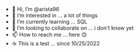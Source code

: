 - 👋 Hi, I’m @arista96
- 👀 I’m interested in ... a lot of things
- 🌱 I’m currently learning ... SQL
- 💞️ I’m looking to collaborate on ... i don't know yet
- 📫 How to reach me ... here 😊
- ☕ This is a test ... since 10/25/2022

<!---
arista96/arista96 is a ✨ special ✨ repository because its `README.md` (this file) appears on your GitHub profile.
You can click the Preview link to take a look at your changes.
--->
